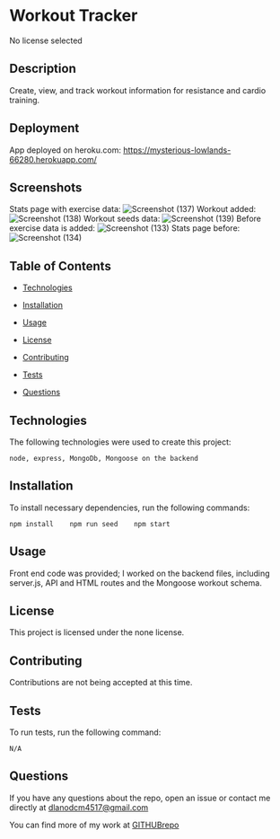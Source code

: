 # Workout Tracker
No license selected

## Description

Create, view, and track workout information for resistance and cardio training.

## Deployment

App deployed on heroku.com: https://mysterious-lowlands-66280.herokuapp.com/

## Screenshots

Stats page with exercise data:
![Screenshot (137)](https://user-images.githubusercontent.com/62854999/97752631-c1ad2d00-1aca-11eb-9053-f379f905e518.png)
Workout added:
![Screenshot (138)](https://user-images.githubusercontent.com/62854999/97752633-c376f080-1aca-11eb-8518-e808bf90ba5c.png)
Workout seeds data:
![Screenshot (139)](https://user-images.githubusercontent.com/62854999/97752635-c540b400-1aca-11eb-8307-481359121441.png)
Before exercise data is added:
![Screenshot (133)](https://user-images.githubusercontent.com/62854999/97752652-ce318580-1aca-11eb-8320-01bbbee28606.png)
Stats page before:
![Screenshot (134)](https://user-images.githubusercontent.com/62854999/97752665-d7baed80-1aca-11eb-959e-aa3dd20f4ce4.png)

## Table of Contents

* [Technologies](#technologies)

* [Installation](#installation)

* [Usage](#usage)

* [License](#license)

* [Contributing](#contributing)

* [Tests](#tests)

* [Questions](#questions)


## Technologies

The following technologies were used to create this project:

```
node, express, MongoDb, Mongoose on the backend
```

## Installation

To install necessary dependencies, run the following commands:

```
npm install    npm run seed    npm start
```

## Usage

Front end code was provided; I worked on the backend files, including server.js, API and HTML routes and the Mongoose workout schema.

## License

This project is licensed under the none license.

## Contributing

Contributions are not being accepted at this time.

## Tests

To run tests, run the following command:

```
N/A
```

## Questions

If you have any questions about the repo, open an issue or contact me directly at dlanodcm4517@gmail.com

You can find more of my work at [GITHUBrepo](https://github.com/lisamcgautier)
